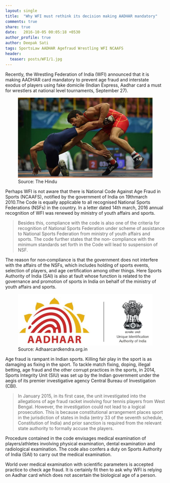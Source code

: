 ```yaml
---
layout: single
title:  "Why WFI must rethink its decision making AADHAR mandatory"
comments: true
share: true
date:   2016-10-05 00:05:18 +0530
author_profile: true
author: Deepak Sati
tags: SportsLaw AADHAR Agefraud Wrestling WFI NCAAFS
header:
  teaser: posts/WFI/1.jpg
---
```


Recently, the Wrestling Federation of India (WFI) announced that it is making AADHAR card mandatory to prevent age fraud and interstate exodus of players using fake domicile (Indian Express, Aadhar card a must for wrestlers at national level tournaments, September 27).

<figure class="half">
<a href="/images/posts/WFI/1.jpg"><img src="/images/posts/WFI/1.jpg"></a>
<figcaption>Source: The Hindu </figcaption>
</figure>

Perhaps WFI is not aware that there is National Code Against Age Fraud in Sports (NCAAFS), notified by the government of India on 19thmarch 2010.The Code is equally applicable to all recognised National Sports Federations (NSFs) in the country. In a letter dated 14th march, 2016 annual recognition of WFI was renewed by ministry of youth affairs and sports.  


<blockquote>
Besides this, compliance with the code is also one of the criteria for recognition of National Sports Federation under scheme of assistance to National Sports Federation from ministry of youth affairs and sports. The code further states that the non‑ compliance with the minimum standards set forth in the Code will lead to suspension of NSF.
</blockquote>

The reason for non‑compliance is that the government does not interfere with the affairs of the NSFs, which includes holding of sports events, selection of players, and age certification among other things. Here Sports Authority of India (SAI) is also at fault whose function is related to the governance and promotion of sports in India on behalf of the ministry of youth affairs and sports. 

<figure class="half">
<a href="/images/posts/WFI/2.jpg"><img src="/images/posts/WFI/2.jpg"></a>
<figcaption>Source: Adhaarcardkendra.org.in</figcaption>
</figure>


Age fraud is rampant in Indian sports. Killing fair play in the sport is as damaging as fixing in the sport. To tackle match fixing, doping, illegal betting, age fraud and the other corrupt practices in the sports, in 2014, Sports Integrity Unit (SIU) was set up by the Indian government under the aegis of its premier investigative agency Central Bureau of Investigation (CBI).

<blockquote>
In January 2015, in its first case, the unit investigated into the allegations of age fraud racket involving four tennis players from West Bengal. However, the investigation could not lead to a logical prosecution. This is because constitutional arrangement places sport in the jurisdiction of states in India (entry 33 of the seventh schedule, Constitution of India) and prior sanction is required from the relevant state authority to formally accuse the players. 
</blockquote>

Procedure contained in the code envisages medical examination of players/athletes involving physical examination, dental examination and radiological examination. The code also confers a duty on Sports Authority of India (SAI) to carry out the medical examination.

World over medical examination with scientific parameters is accepted practice to check age fraud. It is certainly fit then to ask why WFI is relying on Aadhar card which does not ascertain the biological age of a person.

